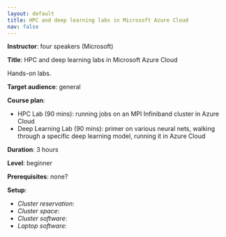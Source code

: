 ```yaml
---
layout: default
title: HPC and deep learning labs in Microsoft Azure Cloud
nav: false
---
```


**Instructor**: four speakers (Microsoft)

**Title**: HPC and deep learning labs in Microsoft Azure Cloud

Hands-on labs.

**Target audience**: general

**Course plan**:
- HPC Lab (90 mins): running jobs on an MPI Infiniband cluster in Azure Cloud
- Deep Learning Lab (90 mins): primer on various neural nets, walking through a specific deep learning
  model, running it in Azure Cloud

**Duration**: 3 hours

**Level**: beginner

**Prerequisites**: none?

**Setup**:
- *Cluster reservation*:
- *Cluster space*:
- *Cluster software*:
- *Laptop software*:

